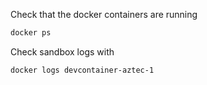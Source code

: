 Check that the docker containers are running 

```bash
docker ps
```

Check sandbox logs with

```bash
docker logs devcontainer-aztec-1
```
